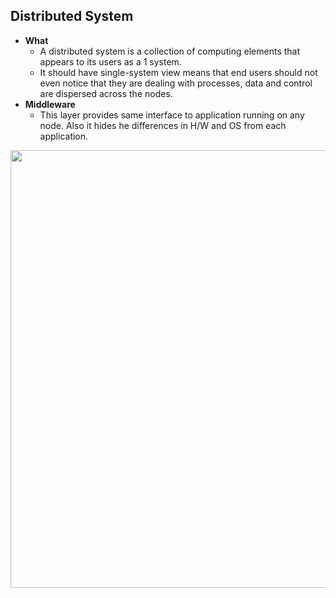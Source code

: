 ## Distributed System
- **What** 
  - A distributed system is a collection of computing elements that appears to its users as a 1 system.
  - It should have single-system view means that end users should not even notice that they are dealing with processes, data and control are dispersed across the nodes.
- **Middleware**
  - This layer provides same interface to application running on any node. Also it hides he differences in H/W and OS from each application.
  
<img src="https://i.ibb.co/4f6xC82/distributed-system-middleware-layer.png" width=700 />  
